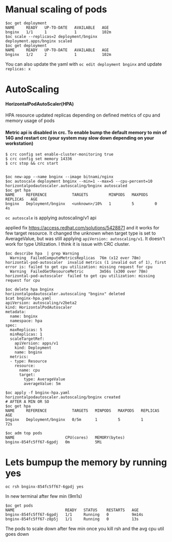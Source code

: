 # Manual scaling of pods

```
$oc get deployment
NAME     READY   UP-TO-DATE   AVAILABLE   AGE
bnginx   1/1     1            1           102m
$oc scale --replicas=2 deployment/bnginx
deployment.apps/bnginx scaled
$oc get deployment
NAME     READY   UP-TO-DATE   AVAILABLE   AGE
bnginx   1/2     2            1           102m
```

You can also update the yaml with `oc edit deployment bnginx` and update `replicas: x`

# AutoScaling

#### HorizontalPodAutoScaler(HPA)

HPA resource updated replicas depending on defined metrics of cpu and memory usage of pods

#### Metric api is disabled in crc. To enable bump the default memory to min of 14G and restart crc (your system may slow down depending on your workstation)

```
$ crc config set enable-cluster-monitoring true
$ crc config set memory 14336
$ crc stop && crc start
```

```

$oc new-app --name bnginx --image bitnami/nginx
$oc autoscale deployment bnginx --min=1 --max=5 --cpu-percent=10
horizontalpodautoscaler.autoscaling/bnginx autoscaled
$oc get hpa
NAME     REFERENCE           TARGETS         MINPODS   MAXPODS   REPLICAS   AGE
bnginx   Deployment/bnginx   <unknown>/10%   1         5         0          4s
```

`oc autoscale` is applying autoscaling/v1 api

applied fix  https://access.redhat.com/solutions/5428871 and it works for few target resource. It changed the unknown when target type is set to AverageValue, but was still applying  `apiVersion: autoscaling/v1`. It doesn't work for type Utilization. I think it is issue with CRC cluster.

```
$oc describe hpa  | grep Warning
  Warning  FailedComputeMetricsReplicas  76m (x12 over 78m)     horizontal-pod-autoscaler  invalid metrics (1 invalid out of 1), first error is: failed to get cpu utilization: missing request for cpu
  Warning  FailedGetResourceMetric       3m56s (x300 over 78m)  horizontal-pod-autoscaler  failed to get cpu utilization: missing request for cpu

```

```
$oc delete hpa bnginx
horizontalpodautoscaler.autoscaling "bnginx" deleted
$cat bnginx-hpa.yaml 
apiVersion: autoscaling/v2beta2 
kind: HorizontalPodAutoscaler
metadata:
  name: bnginx
  namespace: hpa
spec:
  maxReplicas: 5
  minReplicas: 1
  scaleTargetRef:
    apiVersion: apps/v1
    kind: Deployment
    name: bnginx
  metrics: 
  - type: Resource
    resource:
      name: cpu 
      target:
        type: AverageValue
        averageValue: 5m

$oc apply -f bnginx-hpa.yaml 
horizontalpodautoscaler.autoscaling/bnginx created
# AFTER A MIN OR SO
$oc get hpa
NAME     REFERENCE           TARGETS   MINPODS   MAXPODS   REPLICAS   AGE
bnginx   Deployment/bnginx   0/5m      1         5         1          72s

$oc adm top pods
NAME                      CPU(cores)   MEMORY(bytes)   
bnginx-854fc5ff67-6gpdj   0m           5Mi   
```

# Lets bumpup the memory by running yes
`oc rsh bnginx-854fc5ff67-6gpdj yes`

In new terminal after few min (9m1s)

```
$oc get pods
NAME                      READY   STATUS    RESTARTS   AGE
bnginx-854fc5ff67-6gpdj   1/1     Running   0          9m14s
bnginx-854fc5ff67-z8p5j   1/1     Running   0          13s
```
The pods to scale down after few min once you kill rsh and the avg cpu util goes down
